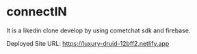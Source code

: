 # connectIN
It is a likedin clone develop by using cometchat sdk and firebase.


Deployed Site URL: https://luxury-druid-12bff2.netlify.app
